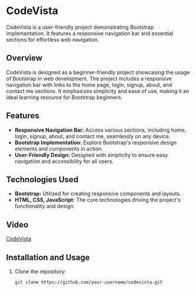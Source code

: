 # CodeVista

CodeVista is a user-friendly project demonstrating Bootstrap implementation. It features a responsive navigation bar and essential sections for effortless web navigation.

## Overview

CodeVista is designed as a beginner-friendly project showcasing the usage of Bootstrap in web development. The project includes a responsive navigation bar with links to the home page, login, signup, about, and contact me sections. It emphasizes simplicity and ease of use, making it an ideal learning resource for Bootstrap beginners.

## Features

- **Responsive Navigation Bar:** Access various sections, including home, login, signup, about, and contact me, seamlessly on any device.
- **Bootstrap Implementation:** Explore Bootstrap's responsive design elements and components in action.
- **User-Friendly Design:** Designed with simplicity to ensure easy navigation and accessibility for all users.

## Technologies Used

- **Bootstrap:** Utilized for creating responsive components and layouts.
- **HTML, CSS, JavaScript:** The core technologies driving the project's functionality and design.

## Video
[CodeVista](Demo-video.mp4)

## Installation and Usage

1. Clone the repository:
   ```bash
   git clone https://github.com/your-username/codevista.git
